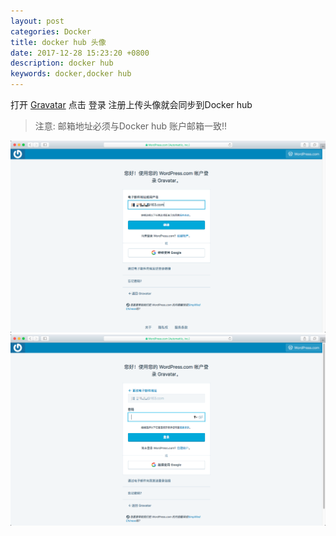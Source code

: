 ```yaml
---
layout: post
categories: Docker
title: docker hub 头像
date: 2017-12-28 15:23:20 +0800
description: docker hub
keywords: docker,docker hub
---
```


打开 [Gravatar](https://cn.gravatar.com/) 
点击 登录 注册上传头像就会同步到Docker hub


>注意: 邮箱地址必须与Docker hub 账户邮箱一致!!

![](https://raw.githubusercontent.com/jevic/images/master/docker/docker-hub-photo01.png)
![](https://raw.githubusercontent.com/jevic/images/master/docker/docker-hub-photo02.png)
